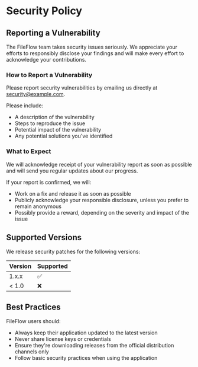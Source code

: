 # Security Policy

## Reporting a Vulnerability

The FileFlow team takes security issues seriously. We appreciate your efforts to responsibly disclose your findings and will make every effort to acknowledge your contributions.

### How to Report a Vulnerability

Please report security vulnerabilities by emailing us directly at security@example.com. 

Please include:
- A description of the vulnerability
- Steps to reproduce the issue
- Potential impact of the vulnerability
- Any potential solutions you've identified

### What to Expect

We will acknowledge receipt of your vulnerability report as soon as possible and will send you regular updates about our progress.

If your report is confirmed, we will:
- Work on a fix and release it as soon as possible
- Publicly acknowledge your responsible disclosure, unless you prefer to remain anonymous
- Possibly provide a reward, depending on the severity and impact of the issue

## Supported Versions

We release security patches for the following versions:

| Version | Supported          |
| ------- | ------------------ |
| 1.x.x   | :white_check_mark: |
| < 1.0   | :x:                |

## Best Practices

FileFlow users should:
- Always keep their application updated to the latest version
- Never share license keys or credentials
- Ensure they're downloading releases from the official distribution channels only
- Follow basic security practices when using the application
